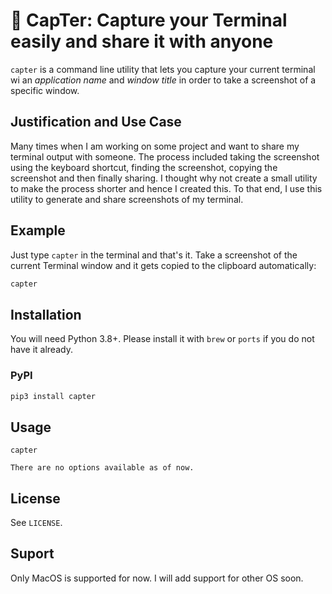 # 📸 CapTer: Capture your Terminal easily and share it with anyone

`capter` is a command line utility that lets you capture your current terminal wi an *application name* and *window title* in order to take a screenshot of a specific window.



## Justification and Use Case
Many times when I am working on some project and want to share my terminal output with someone.
The process included taking the screenshot using the keyboard shortcut, finding the screenshot, copying the screenshot and then finally sharing.
I thought why not create a small utility to make the process shorter and hence I created this.
To that end, I use this utility to generate and share screenshots of my terminal.

## Example
Just type `capter` in the terminal and that's it.
Take a screenshot of the current Terminal window and it gets copied to the clipboard automatically:

```bash
capter
```

## Installation
You will need Python 3.8+. Please install it with `brew` or `ports` if you do not have it already.

### PyPI
```bash
pip3 install capter
```

## Usage
`capter`

```
There are no options available as of now.
```

## License
See `LICENSE`.

## Suport
Only MacOS is supported for now. I will add support for other OS soon.